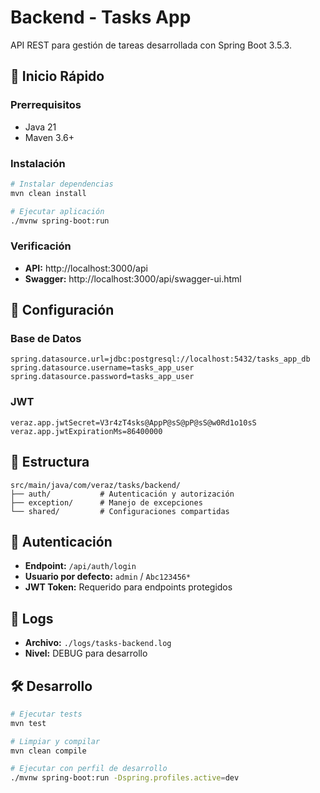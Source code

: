 # Backend - Tasks App

API REST para gestión de tareas desarrollada con Spring Boot 3.5.3.

## 🚀 Inicio Rápido

### Prerrequisitos
- Java 21
- Maven 3.6+

### Instalación
```bash
# Instalar dependencias
mvn clean install

# Ejecutar aplicación
./mvnw spring-boot:run
```

### Verificación
- **API:** http://localhost:3000/api
- **Swagger:** http://localhost:3000/api/swagger-ui.html

## 🔧 Configuración

### Base de Datos
```properties
spring.datasource.url=jdbc:postgresql://localhost:5432/tasks_app_db
spring.datasource.username=tasks_app_user
spring.datasource.password=tasks_app_user
```

### JWT
```properties
veraz.app.jwtSecret=V3r4zT4sks@AppP@sS@pP@sS@w0Rd1o10sS
veraz.app.jwtExpirationMs=86400000
```

## 📁 Estructura

```
src/main/java/com/veraz/tasks/backend/
├── auth/           # Autenticación y autorización
├── exception/      # Manejo de excepciones
└── shared/         # Configuraciones compartidas
```

## 🔐 Autenticación

- **Endpoint:** `/api/auth/login`
- **Usuario por defecto:** `admin` / `Abc123456*`
- **JWT Token:** Requerido para endpoints protegidos

## 📝 Logs

- **Archivo:** `./logs/tasks-backend.log`
- **Nivel:** DEBUG para desarrollo

## 🛠️ Desarrollo

```bash
# Ejecutar tests
mvn test

# Limpiar y compilar
mvn clean compile

# Ejecutar con perfil de desarrollo
./mvnw spring-boot:run -Dspring.profiles.active=dev
``` 